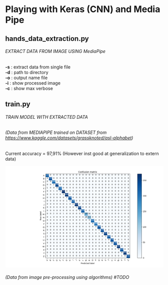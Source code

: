 # Playing with Keras (CNN) and Media Pipe

## hands_data_extraction.py 
###### EXTRACT DATA FROM IMAGE USING MediaPipe
**-s** : extract data from single file </br>
**-d** : path to directory </br>
**-o** : output name file </br>
**-i** : show processed image </br>
**-c** : show max verbose </br>

## train.py 
###### TRAIN MODEL WITH EXTRACTED DATA
###### (Data from MEDIAPIPE trained on DATASET from https://www.kaggle.com/datasets/grassknoted/asl-alphabet)

Current accuracy = 97,91% (However inst good at generalization to extern data)

![alt text](./relatorio.png?raw=true "Title")

###### (Data from image pre-processing using algorithms) #TODO
